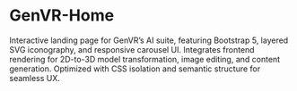 # GenVR-Home
Interactive landing page for GenVR’s AI suite, featuring Bootstrap 5, layered SVG iconography, and responsive carousel UI. Integrates frontend rendering for 2D-to-3D model transformation, image editing, and content generation. Optimized with CSS isolation and semantic structure for seamless UX.
